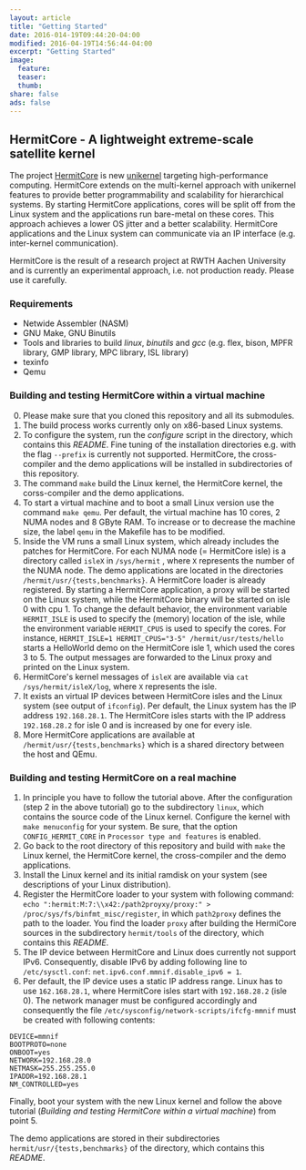 ```yaml
---
layout: article
title: "Getting Started"
date: 2016-014-19T09:44:20-04:00
modified: 2016-04-19T14:56:44-04:00
excerpt: "Getting Started"
image:
  feature:
  teaser:
  thumb:
share: false
ads: false
---
```


## HermitCore - A lightweight extreme-scale satellite kernel

The project [HermitCore](http://www.hermitcore.org) is new [unikernel](http://unikernel.org) targeting high-performance computing.
HermitCore extends on the multi-kernel approach with unikernel features to provide better programmability and scalability for hierarchical systems.
By starting HermitCore applications, cores will be split off from the Linux system and the applications run bare-metal on these cores.
This approach achieves a lower OS jitter and a better scalability.
HermitCore applications and the Linux system can communicate via an IP interface (e.g. inter-kernel communication).

HermitCore is the result of a research project at RWTH Aachen University and is currently an experimental approach, i.e.  not production ready. Please use it carefully.

### Requirements

* Netwide Assembler (NASM)
* GNU Make, GNU Binutils
* Tools and libraries to build *linux*, *binutils* and *gcc* (e.g. flex, bison, MPFR library, GMP library, MPC library, ISL library)
* texinfo
* Qemu

### Building and testing HermitCore within a virtual machine

0. Please make sure that you cloned this repository and all its submodules.
1. The build process works currently only on x86-based Linux systems.
2. To configure the system, run the *configure* script in the directory, which contains this *README*. Fine tuning of the installation directories e.g. with the flag `--prefix` is currently not supported. HermitCore, the cross-compiler and the demo applications will be installed in subdirectories of this repository.
3. The command `make` build the Linux kernel, the HermitCore kernel, the corss-compiler and the demo applications.
4. To start a virtual machine and to boot a small Linux version use the command `make qemu`. Per default, the virtual machine has 10 cores, 2 NUMA nodes and 8 GByte RAM. To increase or to decrease the machine size, the label `qemu` in the Makefile has to be modified.
5. Inside the VM runs a small Linux system, which already includes the patches for HermitCore. For each NUMA node (= HermitCore isle) is a directory called `isleX` in `/sys/hermit` , where `X` represents the number of the NUMA node. The demo applications are located in the directories `/hermit/usr/{tests,benchmarks}`. A HermitCore loader is already registered. By starting a HermitCore application, a proxy will be started on the Linux system, while the HermitCore binary will be started on isle 0 with cpu 1. To change the default behavior, the environment variable `HERMIT_ISLE` is used to specify the (memory) location of the isle, while the environment variable `HERMIT_CPUS` is used to specify the cores. For instance, `HERMIT_ISLE=1 HERMIT_CPUS="3-5" /hermit/usr/tests/hello` starts a HelloWorld demo on the HermitCore isle 1, which used the cores 3 to 5. The output messages are forwarded to the Linux proxy and printed on the Linux system.
6. HermitCore's kernel messages of `isleX` are available via `cat /sys/hermit/isleX/log`, where `X` represents the isle.
7. It exists an virtual IP devices between HermitCore isles and the Linux system (see output of `ifconfig`). Per default, the Linux system has the IP address `192.168.28.1`. The HermitCore isles starts with the IP address `192.168.28.2` for isle 0 and is increased by one for every isle.
8. More HermitCore applications are available at `/hermit/usr/{tests,benchmarks}` which is a shared directory between the host and QEmu.

### Building and testing HermitCore on a real machine

1. In principle you have to follow the tutorial above. After the configuration (step 2 in the above tutorial) go to the subdirectory `linux`, which contains the source code of the Linux kernel. Configure the kernel with `make menuconfig` for your system. Be sure, that the option `CONFIG_HERMIT_CORE` in `Processor type and features` is enabled.
2. Go back to the root directory of this repository and build with `make` the Linux kernel, the HermitCore kernel, the cross-compiler and the demo applications.
3. Install the Linux kernel and its initial ramdisk on your system (see descriptions of your Linux distribution).
4. Register the HermitCore loader to your system with following command: `echo ":hermit:M:7:\\x42:/path2proyxy/proxy:" > /proc/sys/fs/binfmt_misc/register`, in which `path2proxy` defines the path to the loader. You find the loader `proxy` after building the HermiCore sources in the subdirectory `hermit/tools` of the directory, which contains this *README*.
5. The IP device between HermitCore and Linux does currently not support IPv6. Consequently, disable IPv6 by adding following line to `/etc/sysctl.conf`: `net.ipv6.conf.mmnif.disable_ipv6 = 1`.
6. Per default, the IP device uses a static IP address range. Linux has to use `162.168.28.1`, where HermitCore isles start with `192.168.28.2` (isle 0). The network manager must be configured accordingly and consequently the file `/etc/sysconfig/network-scripts/ifcfg-mmnif` must be created with following contents:
```
DEVICE=mmnif
BOOTPROTO=none
ONBOOT=yes
NETWORK=192.168.28.0
NETMASK=255.255.255.0
IPADDR=192.168.28.1
NM_CONTROLLED=yes
```
Finally, boot your system with the new Linux kernel and follow the above tutorial (*Building and testing HermitCore within a virtual machine*) from point 5.

The demo applications are stored in their subdirectories `hermit/usr/{tests,benchmarks}` of the directory, which contains this *README*.
